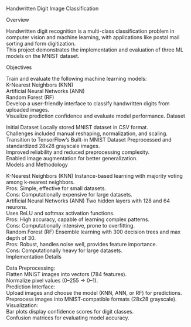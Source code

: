 Handwritten Digit Image Classification

Overview

Handwritten digit recognition is a multi-class classification problem in computer vision and machine learning, with applications like postal mail sorting and form digitization.<br>
This project demonstrates the implementation and evaluation of three ML models on the MNIST dataset.

Objectives

Train and evaluate the following machine learning models:<br>
K-Nearest Neighbors (KNN)<br>
Artificial Neural Networks (ANN)<br>
Random Forest (RF)<br>
Develop a user-friendly interface to classify handwritten digits from uploaded images.<br>
Visualize prediction confidence and evaluate model performance.
Dataset

Initial Dataset
Locally stored MNIST dataset in CSV format.<br>
Challenges included manual reshaping, normalization, and scaling.<br>
Transition to TensorFlow’s Built-in MNIST Dataset
Preprocessed and standardized 28x28 grayscale images.<br>
Improved reliability and reduced preprocessing complexity.<br>
Enabled image augmentation for better generalization.<br>
Models and Methodology

K-Nearest Neighbors (KNN)
Instance-based learning with majority voting among k-nearest neighbors.<br>
Pros: Simple, effective for small datasets.<br>
Cons: Computationally expensive for large datasets.<br>
Artificial Neural Networks (ANN)
Two hidden layers with 128 and 64 neurons.<br>
Uses ReLU and softmax activation functions.<br>
Pros: High accuracy, capable of learning complex patterns.<br>
Cons: Computationally intensive, prone to overfitting.<br>
Random Forest (RF)
Ensemble learning with 300 decision trees and max depth of 30.<br>
Pros: Robust, handles noise well, provides feature importance.<br>
Cons: Computationally heavy for large datasets.<br>
Implementation Details

Data Preprocessing:<br>
Flatten MNIST images into vectors (784 features).<br>
Normalize pixel values (0–255 → 0–1).<br>
Prediction Interface:<br>
Upload images and choose the model (KNN, ANN, or RF) for predictions.<br>
Preprocess images into MNIST-compatible formats (28x28 grayscale).<br>
Visualization:<br>
Bar plots display confidence scores for digit classes.<br>
Confusion matrices for evaluating model accuracy.<br>
